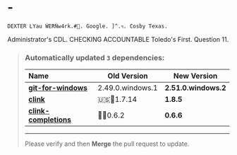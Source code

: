 # -
    DEXTER LYau ŴERÑw4rk.#🦋. Google. ]^.ฯ. Cosby Texas.
Administrator's CDL. CHECKING ACCOUNTABLE
    Toledo's First. Question 11.

> ### Automatically updated `3` dependencies:
> | Name | Old Version | New Version |
> | :--- | ---- | ---- |
> | **[git-for-windows](https://github.com/git-for-windows/git/releases)** | 2.49.0.windows.1 | **2.51.0.windows.2** |
> | **[clink](https://github.com/chrisant996/clink/releases)** |  🇺🇸📸1.7.14 | **1.8.5** |
> | **[clink-completions](https://github.com/vladimir-kotikov/clink-completions/releases)** | 📸🏴0.6.2 | **0.6.6** |
> 
> ---
> Please verify and then **Merge** the pull request to update.

